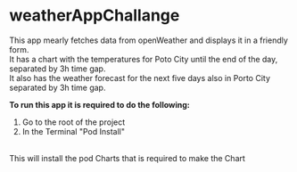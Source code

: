 # weatherAppChallange

This app mearly fetches data from openWeather and displays it in a friendly form.<br>
It has a chart with the temperatures for Poto City until the end of the day, separated by 3h time gap.<br>
It also has the weather forecast for the next five days also in Porto City separated by 3h time gap.<br>

<b>To run this app it is required to do the following: </b>
<ol>
  <li>Go to the root of the project</li>
  <li>In the Terminal "Pod Install" </li>
</ol>
<br>
This will install the pod Charts that is required to make the Chart
